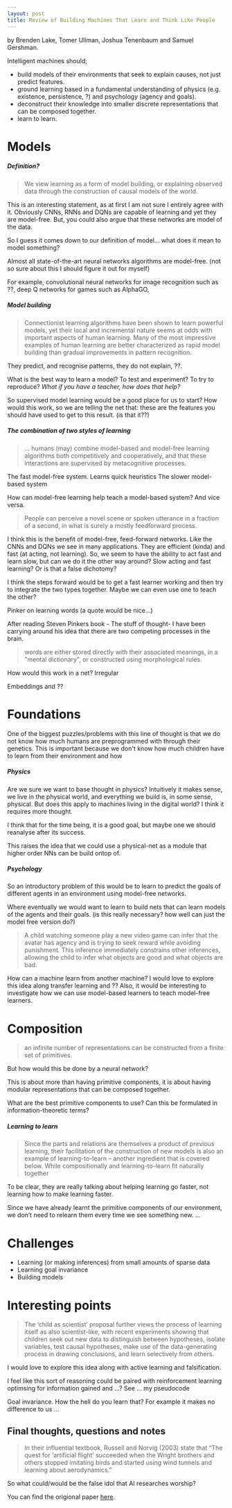 ```yaml
---
layout: post
title: Review of Building Machines That Learn and Think Like People 
---
```

by Brenden Lake, Tomer Ullman, Joshua Tenenbaum and Samuel Gershman.

Intelligent machines should;

* build models of their environments that seek to explain causes, not just predict features.
* ground learning based in a fundamental understanding of physics (e.g. existence, persistence, ?) and psychology (agency and goals).
* deconstruct their knowledge into smaller discrete representations that can be composed together.
* learn to learn.

# Models
##### Definition?

> We view learning as a form of model building, or explaining observed data through the construction of causal models of the world.

This is an interesting statement, as at first I am not sure I entirely agree with it. Obviously CNNs, RNNs and DQNs are capable of learning and yet they are model-free. But, you could also argue that these networks are model of the data. 

So I guess it comes down to our definition of model... what does it mean to model something?

Almost all state-of-the-art neural networks algorithms are model-free. (not so sure about this I should figure it out for myself)

For example, convolutional neural networks for image recognition such as ??, deep Q networks for games such as AlphaGO, 

##### Model building

> Connectionist learning algorithms have been shown to learn powerful models, yet their local and incremental nature seems at odds with important aspects of human learning. Many of the most impressive examples of human learning are better characterized as rapid model building than gradual improvements in pattern recognition.

They predict, and recognise patterns, they do not explain, ??. 

What is the best way to learn a model? To test and experiment? To try to reproduce? _What if you have a teacher, how does that help?_ 

So supervised model learning would be a good place for us to start?
How would this work, so we are telling the net that: these are the features you should have used to get to this result. (is that it??)


##### The combination of two styles of learning

> ... humans (may) combine model-based and model-free learning algorithms both competitively and cooperatively, and that these interactions are supervised by metacognitive processes.

The fast model-free system. Learns quick heuristics
The slower model-based system

How can model-free learning help teach a model-based system? And vice versa.

> People can perceive a novel scene or spoken utterance in a fraction of a second, in what is surely a mostly feedforward process.

I think this is the benefit of model-free, feed-forward networks. Like the CNNs and DQNs we see in many applications. They are efficient (kinda) and fast (at acting, not learning). So, we seem to have the ability to act fast and learn slow, but can we do it the other way around? Slow acting and fast learning? Or is that a false dichotomy?

I think the steps forward would be to get a fast learner working and then try to integrate the two types together. Maybe we can even use one to teach the other?



Pinker on learning words (a quote would be nice…)

After reading Steven Pinkers book - The stuff of thought- I have been carrying around his idea that there are two competing processes in the brain.

> words are either stored directly with their associated meanings, in a "mental dictionary", or constructed using morphological rules.

How would this work in a net? Irregular


Embeddings and ??


# Foundations

One of the biggest puzzles/problems with this line of thought is that we do not know how much humans are preprogrammed with through their genetics. This is important because we don't know how much children have to learn from their environment and how 

##### Physics

Are we sure we want to base thought in physics? Intuitively it makes sense, we live in the physical world, and everything we build is, in some sense, physical. But does this apply to machines living in the digital world? I think it requires more thought. 

I think that for the time being, it is a good goal, but maybe one we should reanalyse after its success.

This raises the idea that we could use a physical-net as a module that higher order NNs can be build ontop of.

##### Psychology

So an introductory problem of this would be to learn to predict the goals of different agents in an environment using model-free networks.

Where eventually we would want to learn to build nets that can learn models of the agents and their goals. (is this really necessary? how well can just the model free version do?) 

> A child watching someone play a new video game can infer that the avatar has agency and is trying to seek reward while avoiding punishment. This inference immediately constrains other inferences, allowing the child to infer what objects are good and what objects are bad.

How can a machine learn from another machine? I would love to explore this idea along transfer learning and ?? Also, it would be interesting to investigate how we can use model-based learners to teach model-free learners.

# Composition

> an infinite number of representations can be constructed from a finite set of primitives.

But how would this be done by a neural network?

This is about more than having primitive components, it is about having modular representations that can be composed together.

What are the best primitive components to use? Can this be formulated in information-theoretic terms? 

##### Learning to learn

> Since the parts and relations are themselves a product of previous learning, their facilitation of the construction of new models is also an example of learning-to-learn – another ingredient that is covered below. While compositionally and learning-to-learn fit naturally together

To be clear, they are really talking about helping learning go faster, not learning how to make learning faster.

Since we have already learnt the primitive components of our environment, we don’t need to relearn them every time we see something new. ...

# Challenges

* Learning (or making inferences) from small amounts of sparse data
* Learning goal invariance
* Building models


# Interesting points



> The ‘child as scientist’ proposal further views the process of learning itself as also scientist-like, with recent experiments showing that children seek out new data to distinguish between hypotheses, isolate variables, test causal hypotheses, make use of the data-generating process in drawing conclusions, and learn selectively from others.

I would love to explore this idea along with active learning and falsification.

I feel like this sort of reasoning could be paired with reinforcement learning optimsing for information gained and ...? See ... my pseudocode


Goal invariance. How the hell do you learn that? For example it makes no difference to us ...

## Final thoughts, questions and notes

> In their influential textbook, Russell and Norvig (2003) state that “The quest for ‘artificial flight’ succeeded when the Wright brothers and others stopped imitating birds and started using wind tunnels and learning about aerodynamics.”

So what could/would be the false idol that AI researches worship?

You can find the origional paper [here](https://arxiv.org/abs/1604.00289).
